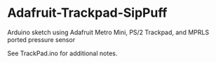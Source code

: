 # Adafruit-Trackpad-SipPuff
Arduino sketch using Adafruit Metro Mini, PS/2 Trackpad, and MPRLS ported pressure sensor

See TrackPad.ino for additional notes.
